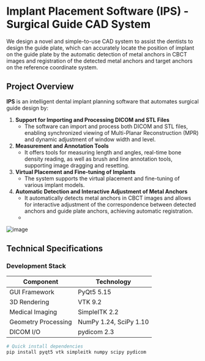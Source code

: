 # Implant Placement Software (IPS) - Surgical Guide CAD System
We design a novel and simple-to-use CAD system to assist the dentists to design the guide plate, which can accurately locate the position of implant on the guide plate by the automatic detection of metal anchors in CBCT images and registration of the detected metal anchors and target anchors on the reference coordinate system. 

## Project Overview
**IPS** is an intelligent dental implant planning software that automates surgical guide design by:
1. **Support for Importing and Processing DICOM and STL Files**
   - The software can import and process both DICOM and STL files, enabling synchronized viewing of Multi-Planar Reconstruction (MPR) and dynamic adjustment of window width and level.
2. **Measurement and Annotation Tools**
   - It offers tools for measuring length and angles, real-time bone density reading, as well as brush and line annotation tools, supporting image dragging and resetting.
3. **Virtual Placement and Fine-tuning of Implants**
   - The system supports the virtual placement and fine-tuning of various implant models.
4. **Automatic Detection and Interactive Adjustment of Metal Anchors**
   - It automatically detects metal anchors in CBCT images and allows for interactive adjustment of the correspondence between detected anchors and guide plate anchors, achieving automatic registration.
   - 
![image](https://github.com/user-attachments/assets/640eb391-03c2-4511-9e4e-a47a61f08eca)

## Technical Specifications

### Development Stack
| Component | Technology |
|-----------|------------|
| GUI Framework | PyQt5 5.15 |
| 3D Rendering | VTK 9.2 |
| Medical Imaging | SimpleITK 2.2 |
| Geometry Processing | NumPy 1.24, SciPy 1.10 |
| DICOM I/O | pydicom 2.3 |

```bash
# Quick install dependencies
pip install pyqt5 vtk simpleitk numpy scipy pydicom
